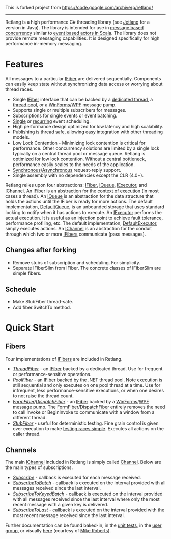 This is forked project from https://code.google.com/archive/p/retlang/

---

Retlang is a high performance C# threading library (see [Jetlang](http://code.google.com/p/jetlang/) for a version in Java).  The library is intended for use in [message based concurrency](http://en.wikipedia.org/wiki/Message_passing) similar to [event based actors in Scala](http://lamp.epfl.ch/~phaller/doc/haller07actorsunify.pdf).  The library does not provide remote messaging capabilities. It is designed specifically for high performance in-memory messaging.

# Features #
All messages to a particular [IFiber](http://code.google.com/p/retlang/source/browse/trunk/src/Retlang/Fibers/IFiber.cs) are delivered sequentially. Components can easily keep state without synchronizing data access or worrying about thread races.
  * Single [IFiber](http://code.google.com/p/retlang/source/browse/trunk/src/Retlang/Fibers/IFiber.cs) interface that can be backed by a [dedicated thread](http://code.google.com/p/retlang/source/browse/trunk/src/Retlang/Fibers/ThreadFiber.cs), a [thread pool](http://code.google.com/p/retlang/source/browse/trunk/src/Retlang/Fibers/PoolFiber.cs), or a [WinForms](http://code.google.com/p/retlang/source/browse/trunk/src/Retlang/Fibers/FormFiber.cs)/[WPF](http://code.google.com/p/retlang/source/browse/trunk/src/Retlang/Fibers/DispatcherFiber.cs) message pump.
  * Supports single or multiple subscribers for messages.
  * Subscriptions for single events or event batching.
  * [Single](http://code.google.com/p/retlang/source/browse/trunk/src/Retlang/Core/IScheduler.cs#16) or [recurring](http://code.google.com/p/retlang/source/browse/trunk/src/Retlang/Core/IScheduler.cs#25) event scheduling.
  * High performance design optimized for low latency and high scalability.
  * Publishing is thread safe, allowing easy integration with other threading models.
  * Low Lock Contention - Minimizing lock contention is critical for performance. Other concurrency solutions are limited by a single lock typically on a central thread pool or message queue. Retlang is optimized for low lock contention. Without a central bottleneck, performance easily scales to the needs of the application.
  * [Synchronous](http://code.google.com/p/retlang/source/browse/trunk/src/Retlang/Channels/RequestReplyChannel.cs)/[Asynchronous](http://code.google.com/p/retlang/source/browse/trunk/src/RetlangTests/Channels/ChannelTests.cs#171) request-reply support.
  * Single assembly with no dependencies except the CLR (4.0+).

Retlang relies upon four abstractions: [IFiber](http://code.google.com/p/retlang/source/browse/trunk/src/Retlang/Fibers/IFiber.cs),
[IQueue](http://code.google.com/p/retlang/source/browse/trunk/src/Retlang/Core/IQueue.cs),  [IExecutor](http://code.google.com/p/retlang/source/browse/trunk/src/Retlang/Core/IExecutor.cs), and [IChannel](http://code.google.com/p/retlang/source/browse/trunk/src/Retlang/Channels/IChannel.cs).  An [IFiber](http://code.google.com/p/retlang/source/browse/trunk/src/Retlang/Fibers/IFiber.cs) is an abstraction for the [context of execution](http://en.wikipedia.org/wiki/Context_switch) (in most cases a thread).  An [IQueue](http://code.google.com/p/retlang/source/browse/trunk/src/Retlang/Core/IQueue.cs) is an abstraction for the data structure that holds the actions until the IFiber is ready for more actions.  The default implementation, [DefaultQueue](http://code.google.com/p/retlang/source/browse/trunk/src/Retlang/Core/DefaultQueue.cs), is an unbounded storage that uses standard locking to notify when it has actions to execute.  An [IExecutor](http://code.google.com/p/retlang/source/browse/trunk/src/Retlang/Core/IExecutor.cs) performs the actual execution.  It is useful as an injection point to achieve fault tolerance, performance profiling, etc.  The default implementation, [DefaultExecutor](http://code.google.com/p/retlang/source/browse/trunk/src/Retlang/Core/DefaultExecutor.cs), simply executes actions.  An [IChannel](http://code.google.com/p/retlang/source/browse/trunk/src/Retlang/Channels/IChannel.cs) is an abstraction for the conduit through which two or more [IFibers](http://code.google.com/p/retlang/source/browse/trunk/src/Retlang/Fibers/IFiber.cs) communicate (pass messages).

## Changes after forking ##

* Remove stubs of subscription and scheduling. For simplicity.
* Separate IFiberSlim from IFiber. The concrete classes of IFiberSlim are simple fibers.

## Schedule ##

* Make StubFiber thread-safe.
* Add fiber.SwitchTo method.

# Quick Start #

## Fibers ##
Four implementations of [IFibers](http://code.google.com/p/retlang/source/browse/trunk/src/Retlang/Fibers/IFiber.cs) are included in Retlang.
  * _[ThreadFiber](http://code.google.com/p/retlang/source/browse/trunk/src/Retlang/Fibers/ThreadFiber.cs)_ - an [IFiber](http://code.google.com/p/retlang/source/browse/trunk/src/Retlang/Fibers/IFiber.cs) backed by a dedicated thread.  Use for frequent or performance-sensitive operations.
  * _[PoolFiber](http://code.google.com/p/retlang/source/browse/trunk/src/Retlang/Fibers/PoolFiber.cs)_ - an [IFiber](http://code.google.com/p/retlang/source/browse/trunk/src/Retlang/Fibers/IFiber.cs) backed by the .NET thread pool.  Note execution is still sequential and only executes on one pool thread at a time.  Use for infrequent, less performance-sensitive executions, or when one desires to not raise the thread count.
  * _[FormFiber](http://code.google.com/p/retlang/source/browse/trunk/src/Retlang/Fibers/FormFiber.cs)/[DispatchFiber](http://code.google.com/p/retlang/source/browse/trunk/src/Retlang/Fibers/DispatcherFiber.cs)_ - an [IFiber](http://code.google.com/p/retlang/source/browse/trunk/src/Retlang/Fibers/IFiber.cs) backed by a [WinForms](http://code.google.com/p/retlang/source/browse/trunk/src/Retlang/Fibers/FormFiber.cs)/[WPF](http://code.google.com/p/retlang/source/browse/trunk/src/Retlang/Fibers/DispatcherFiber.cs) message pump.  The [FormFiber](http://code.google.com/p/retlang/source/browse/trunk/src/Retlang/Fibers/FormFiber.cs)/[DispatchFiber](http://code.google.com/p/retlang/source/browse/trunk/src/Retlang/Fibers/DispatcherFiber.cs) entirely removes the need to call Invoke or BeginInvoke to communicate with a window from a different thread.
  * _[StubFiber](http://code.google.com/p/retlang/source/browse/trunk/src/Retlang/Fibers/StubFiber.cs)_ - useful for deterministic testing.  Fine grain control is given over execution to make [testing races simple](http://grahamnash.blogspot.com/2010/01/stubfiber-how-to-deterministically-test_16.html).  Executes all actions on the caller thread.

## Channels ##
The main [IChannel](http://code.google.com/p/retlang/source/browse/trunk/src/Retlang/Channels/IChannel.cs) included in Retlang is simply called [Channel](http://code.google.com/p/retlang/source/browse/trunk/src/Retlang/Channels/Channel.cs).  Below are the main types of subscriptions.
  * _[Subscribe](http://code.google.com/p/retlang/source/browse/trunk/src/Retlang/Channels/ISubscriber.cs#19)_ - callback is executed for each message received.
  * _[SubscribeToBatch](http://code.google.com/p/retlang/source/browse/trunk/src/Retlang/Channels/ISubscriber.cs#34)_ - callback is executed on the interval provided with all messages received since the last interval.
  * _[SubscribeToKeyedBatch](http://code.google.com/p/retlang/source/browse/trunk/src/Retlang/Channels/ISubscriber.cs#45)_ - callback is executed on the interval provided with all messages received since the last interval where only the most recent message with a given key is delivered.
  * _[SubscribeToLast](http://code.google.com/p/retlang/source/browse/trunk/src/Retlang/Channels/ISubscriber.cs#55)_ - callback is executed on the interval provided with the most recent message received since the last interval.

Further documentation can be found baked-in, in the [unit tests](http://code.google.com/p/retlang/source/browse/#svn/trunk/src/RetlangTests), in the [user group](http://groups.google.com/group/retlang-dev), or visually [here](http://dl.dropbox.com/u/2053101/Retlang%20and%20Jetlang.mov) (courtesy of [Mike Roberts](http://mikebroberts.com/)).